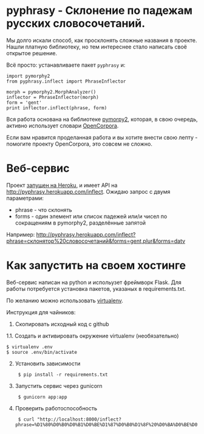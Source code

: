 # pyphrasy - Склонение по падежам русских словосочетаний.

Мы долго искали способ, как просклонять сложные названия в проекте. Нашли платную библиотеку,
но тем интереснее стало написать своё открытое решение.

Всё просто: устанавливаете пакет ``pyphrasy`` и:

    import pymorphy2
    from pyphrasy.inflect import PhraseInflector

    morph = pymorphy2.MorphAnalyzer()
    inflector = PhraseInflector(morph)
    form = 'gent'
    print inflector.inflect(phrase, form)


Вся работа основана на библиотеке [pymorpy2](https://pymorphy2.readthedocs.org), которая, в свою очередь,
активно использует словари [OpenCorpora](http://opencorpora.org/).

Если вам нравится проделанная работа и вы хотите внести свою лепту - помогите проекту OpenCorpora,
это совсем не сложно.

# Веб-сервис


Проект [запущен на Heroku](http://pyphrasy.herokuapp.com/), и имеет API на http://pyphrasy.herokuapp.com/inflect.
Ожидаю запрос с двумя параметрами:

* phrase - что склонять
* forms - один элемент или список падежей или/и чисел по сокращениям в pymorphy2, разделённые запятой

Например: http://pyphrasy.herokuapp.com/inflect?phrase=склонятор%20словосочетаний&forms=gent,plur&forms=datv


# Как запустить на своем хостинге

Веб-сервис написан на python и испольузет фреймворк Flask. Для работы потребуется установка пакетов, указаных в requirements.txt.

По желанию можно использовать [virtualenv](http://www.unix-lab.org/posts/virtualenv/).

Инструкция для чайников:

1. Скопировать исходный код с github

1.1. Создать и активировать окружение virtualenv (необязательно)


    $ virtualenv .env
    $ source .env/bin/activate

2. Установить зависимости


        $ pip install -r requirements.txt

3. Запустить сервис через gunicorn


        $ gunicorn app:app

4. Проверить работоспособность


        $ curl "http://localhost:8000/inflect?phrase=%D1%80%D0%B0%D0%B1%D0%BE%D1%87%D0%B0%D1%8F%20%D0%BA%D0%BE%D0%BF%D0%B8%D1%8F&cases=accs&cases=datv"
